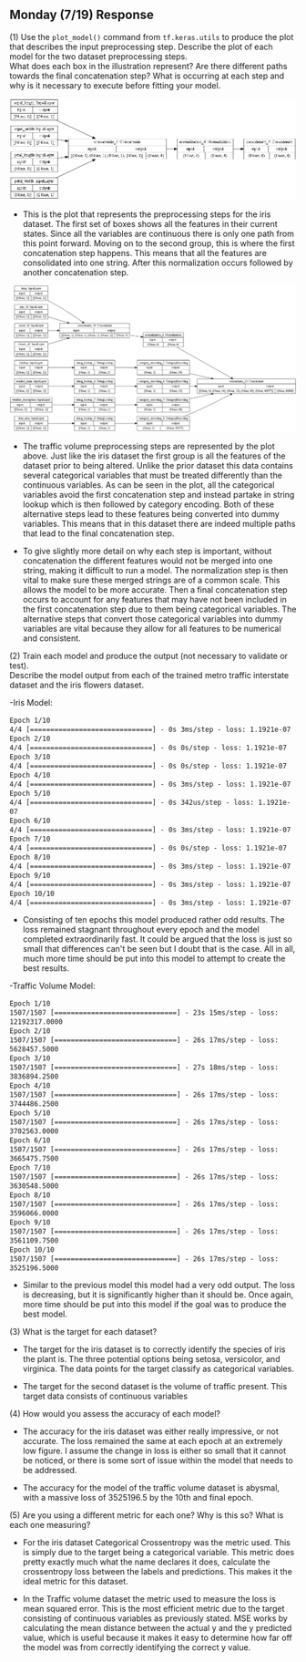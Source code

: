 ## Monday (7/19) Response

(1) Use the `plot_model()` command from `tf.keras.utils` to produce the plot that describes the input preprocessing 
step.  Describe the plot of each model for the two dataset preprocessing steps.  
What does each box in the illustration represent?
Are there different paths towards the final concatenation step?
What is occurring at each step and why is it necessary to execute before fitting your model.

![img_31.png](img_31.png)

- This is the plot that represents the preprocessing steps for the iris dataset. The first set of boxes shows all the
features in their current states. Since all the variables are continuous there is only one path from this point 
  forward. Moving on to the second group, this is where the first concatenation step happens. This means that 
  all the features are consolidated into one string. After this normalization occurs followed by another 
  concatenation step. 
  
![img_32.png](img_32.png)

- The traffic volume preprocessing steps are represented by the plot above. Just like the iris dataset the first 
  group is all the features of the dataset prior to being altered. Unlike the prior dataset this data contains several
  categorical variables that must be treated differently than the continuous variables. As can be seen in the plot,
  all the categorical variables avoid the first concatenation step and instead partake in string lookup which is then
  followed by category encoding. Both of these alternative steps lead to these features being converted into dummy 
  variables. This means that in this dataset there are indeed multiple paths that lead to the final concatenation step.


- To give slightly more detail on why each step is important, without concatenation the different
  features would not be merged into one string, making it difficult to run a model. The normalization step is then vital
  to make sure these merged strings are of a common scale. This allows the model to be more accurate. Then a final
  concatenation step occurs to account for any features that may have not been included in the first concatenation step
  due to them being categorical variables. The alternative steps that convert those categorical variables into dummy 
  variables are vital because they allow for all features to be numerical and consistent. 


(2) Train each model and produce the output (not necessary to validate or test).  
Describe the model output from each of the trained metro traffic interstate dataset and the iris flowers dataset.

-Iris Model:


    Epoch 1/10
    4/4 [==============================] - 0s 3ms/step - loss: 1.1921e-07
    Epoch 2/10
    4/4 [==============================] - 0s 0s/step - loss: 1.1921e-07
    Epoch 3/10
    4/4 [==============================] - 0s 0s/step - loss: 1.1921e-07
    Epoch 4/10
    4/4 [==============================] - 0s 3ms/step - loss: 1.1921e-07
    Epoch 5/10
    4/4 [==============================] - 0s 342us/step - loss: 1.1921e-07
    Epoch 6/10
    4/4 [==============================] - 0s 3ms/step - loss: 1.1921e-07
    Epoch 7/10
    4/4 [==============================] - 0s 0s/step - loss: 1.1921e-07
    Epoch 8/10
    4/4 [==============================] - 0s 3ms/step - loss: 1.1921e-07
    Epoch 9/10
    4/4 [==============================] - 0s 3ms/step - loss: 1.1921e-07
    Epoch 10/10
    4/4 [==============================] - 0s 3ms/step - loss: 1.1921e-07 

- Consisting of ten epochs this model produced rather odd results. The loss remained stagnant throughout every epoch
and the model completed extraordinarily fast. It could be argued that the loss is just so small that differences can't 
  be seen but I doubt that is the case. All in all, much more time should be put into this model to attempt to create 
  the best results.

    
-Traffic Volume Model:

    Epoch 1/10
    1507/1507 [==============================] - 23s 15ms/step - loss: 12192317.0000
    Epoch 2/10
    1507/1507 [==============================] - 26s 17ms/step - loss: 5628457.5000
    Epoch 3/10
    1507/1507 [==============================] - 27s 18ms/step - loss: 3836894.2500
    Epoch 4/10
    1507/1507 [==============================] - 26s 17ms/step - loss: 3744486.2500
    Epoch 5/10
    1507/1507 [==============================] - 26s 17ms/step - loss: 3702563.0000
    Epoch 6/10
    1507/1507 [==============================] - 26s 17ms/step - loss: 3665475.7500
    Epoch 7/10
    1507/1507 [==============================] - 26s 17ms/step - loss: 3630548.5000
    Epoch 8/10
    1507/1507 [==============================] - 26s 17ms/step - loss: 3596066.0000
    Epoch 9/10
    1507/1507 [==============================] - 26s 17ms/step - loss: 3561109.7500
    Epoch 10/10
    1507/1507 [==============================] - 26s 17ms/step - loss: 3525196.5000

- Similar to the previous model this model had a very odd output. The loss is decreasing, but it is significantly 
higher than it should be. Once again, more time should be put into this model if the goal was to produce the best
  model.


(3) What is the target for each dataset?

- The target for the iris dataset is to correctly identify the species of iris the plant is. The three potential 
options being setosa, versicolor, and virginica. The data points for the target classify as categorical variables.

- The target for the second dataset is the volume of traffic present. This target data consists of continuous variables

(4) How would you assess the accuracy of each model? 

- The accuracy for the iris dataset was either really impressive, or not accurate. The loss remained the same at each
epoch at an extremely low figure. I assume the change in loss is either so small that it cannot be noticed,
  or there is some sort of issue within the model that needs to be addressed.

- The accuracy for the model of the traffic volume dataset is abysmal, with a massive loss of 3525196.5 by the 10th
and final epoch.


(5) Are you using a different metric for each one?  Why is this so?  What is each one measuring?

- For the iris dataset Categorical Crossentropy was the metric used. This is simply due to the target being a 
categorical variable. This metric does pretty exactly much what the name declares it does,
  calculate the crossentropy loss between the labels and predictions. This makes it the ideal metric for this dataset.

- In the Traffic volume dataset the metric used to measure the loss is mean squared error. This is the most efficient
metric due to the target consisting of continuous variables as previously stated. MSE works by calculating the mean
  distance between the actual y and the y predicted value, which is useful because it makes it easy to determine how far
  off the model was from correctly identifying the correct y value. 

 